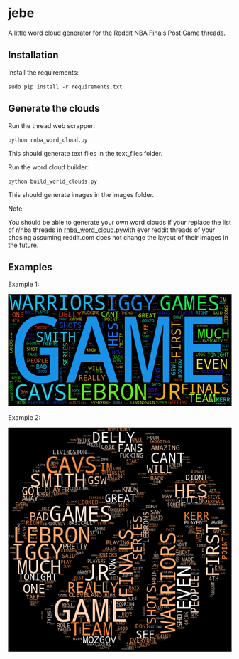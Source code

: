jebe
==========

A little word cloud generator for the Reddit NBA Finals Post Game threads.

## Installation

Install the requirements: 

`sudo pip install -r requirements.txt`

## Generate the clouds

Run the thread web scrapper:

`python rnba_word_cloud.py`

This should generate text files in the text_files folder.

Run the word cloud builder:

`python build_world_clouds.py`

This should generate images in the images folder.

Note: 

You should be able to generate your own word clouds if your replace the list of r/nba threads in [rnba_word_cloud.py](rnba_word_cloud.py)with ever reddit threads of your chosing assuming reddit.com does not change the layout of their images in the future.


## Examples

Example 1:

![Original Shape](images/game_4.png)

Example 2:

![Basketball Shape](images/basketball_game_4.png)


  
  
